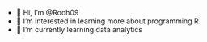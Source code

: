- 👋 Hi, I’m @Rooh09
- 👀 I’m interested in learning more about programming R
- 🌱 I’m currently learning data analytics

<!---
Rooh09/Rooh09 is a ✨ special ✨ repository because its `README.md` (this file) appears on your GitHub profile.
You can click the Preview link to take a look at your changes.
--->
